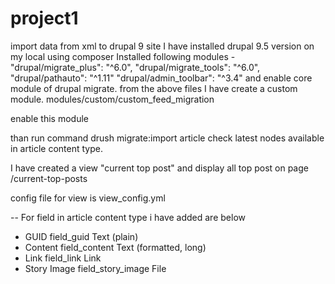 # project1
import data from xml to drupal 9 site
I have installed drupal 9.5 version on my local using composer
Installed following modules - 
        "drupal/migrate_plus": "^6.0",
        "drupal/migrate_tools": "^6.0",
        "drupal/pathauto": "^1.11"
        "drupal/admin_toolbar": "^3.4"
and enable core module of drupal migrate.
from the above files I have create a custom module.
modules/custom/custom_feed_migration

enable this module 

than run command 
drush migrate:import article
check latest nodes available in article content type.

I have created a view "current top post" and display all top post on page /current-top-posts

config file for view is view_config.yml

-- 
For field in article content type i have added are below
- GUID	field_guid	Text (plain)
- Content	field_content	Text (formatted, long)
- Link	field_link	Link
- Story Image	field_story_image	File
